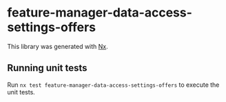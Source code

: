 # feature-manager-data-access-settings-offers

This library was generated with [Nx](https://nx.dev).

## Running unit tests

Run `nx test feature-manager-data-access-settings-offers` to execute the unit tests.
